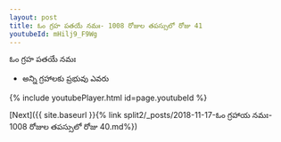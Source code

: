 ```yaml
---
layout: post
title: ఓం గ్రహ పతయే నమః- 1008 రోజుల తపస్సులో రోజు 41
youtubeId: mHilj9_F9Wg
---
```

 
 
 ఓం గ్రహ పతయే నమః  
 
 -  అన్ని గ్రహాలకు ప్రభువు ఎవరు 
 
  
 
  
 
 
 
 
 
 


{% include youtubePlayer.html id=page.youtubeId %}
 
[Next]({{ site.baseurl }}{% link  split2/_posts/2018-11-17-ఓం గ్రహాయ నమః- 1008 రోజుల తపస్సులో రోజు 40.md%})
 

